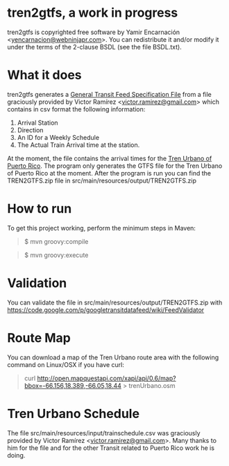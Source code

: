 tren2gtfs, a work in progress
=====

tren2gtfs is copyrighted free software by Yamir Encarnación &lt;yencarnacion@webninjapr.com&gt;.
You can redistribute it and/or modify it under the terms of the 2-clause BSDL (see the
file BSDL.txt).

What it does
=====

tren2gtfs generates a [General Transit Feed Specification File](https://developers.google.com/transit/gtfs/reference)
from a file graciously provided by Victor Ramírez &lt;victor.ramirez@gmail.com&gt;  which contains in csv format the
following information:


1. Arrival Station
2. Direction
3. An ID for a Weekly Schedule
4. The Actual Train Arrival time at the station.

At the moment, the file contains the arrival times for the [Tren Urbano of Puerto Rico](http://en.wikipedia.org/wiki/Tren_Urbano).
The program only generates the GTFS file for the Tren Urbano of Puerto Rico at the moment.  After the program is run you can find
the TREN2GTFS.zip file in src/main/resources/output/TREN2GTFS.zip

How to run
=====
To get this project working, perform the minimum steps in Maven:

>$ mvn groovy:compile

>$ mvn groovy:execute

Validation
=====

You can validate the file in src/main/resources/output/TREN2GTFS.zip with https://code.google.com/p/googletransitdatafeed/wiki/FeedValidator

Route Map
=====

You can download a map of the Tren Urbano route area with the following command on Linux/OSX if you have curl:
>curl http://open.mapquestapi.com/xapi/api/0.6/map?bbox=-66.156,18.389,-66.05,18.44 &gt; trenUrbano.osm

Tren Urbano Schedule
=====

The file src/main/resources/input/trainschedule.csv was graciously provided by Victor Ramírez &lt;victor.ramirez@gmail.com&gt;.  Many thanks
to him for the file and for the other Transit related to Puerto Rico work he is doing.
